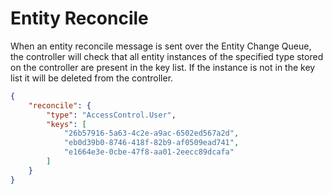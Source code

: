 # Entity Reconcile

When an entity reconcile message is sent over the Entity Change Queue, the
controller will check that all entity instances of the specified type stored on
the controller are present in the key list. If the instance is not in the key
list it will be deleted from the controller.

````json
{
    "reconcile": {
        "type": "AccessControl.User",
        "keys": [
            "26b57916-5a63-4c2e-a9ac-6502ed567a2d",
            "eb0d39b0-8746-418f-82b9-af0509ead741",
            "e1664e3e-0cbe-47f8-aa01-2eecc89dcafa"
        ]
    }
}
````

